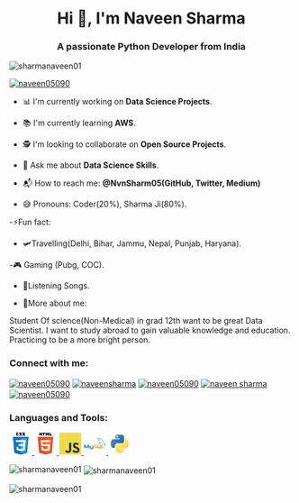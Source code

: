 <h1 align="center">Hi 👋, I'm Naveen Sharma</h1>
<h3 align="center">A passionate Python Developer from India</h3>

<p align="left"> <img src="https://komarev.com/ghpvc/?username=sharmanaveen01&label=Profile%20views&color=0e75b6&style=flat" alt="sharmanaveen01" /> </p>

<p align="left"> <a href="https://twitter.com/naveen05090" target="blank"><img src="https://img.shields.io/twitter/follow/naveen05090?logo=twitter&style=for-the-badge" alt="naveen05090" /></a> </p>

- 📊 I'm currently working on **Data Science Projects**.

- 📚 I'm currently learning **AWS**.

- 🕵 I'm looking to collaborate on **Open Source Projects**.

- 💬 Ask me about **Data Science Skills**.

- 📬 How to reach me: **@NvnSharm05(GitHub, Twitter, Medium)**

- 😅 Pronouns: Coder(20%), Sharma Ji(80%).

-⚡Fun fact:
 - 🛩️Travelling(Delhi, Bihar, Jammu, Nepal, Punjab, Haryana).

 -🎮 Gaming (Pubg, COC).

 - 🎸Listening Songs.

- 🙎More about me:
 
 Student Of science(Non-Medical) in grad 12th want to be great Data Scientist.
 I want to study abroad to gain valuable knowledge and education. Practicing to be a more bright person.

<h3 align="left">Connect with me:</h3>
<p align="left">
<a href="https://twitter.com/@NvnShrm5" target="blank"><img align="center" src="https://raw.githubusercontent.com/rahuldkjain/github-profile-readme-generator/master/src/images/icons/Social/twitter.svg" alt="naveen05090" height="30" width="40" /></a>
<a href="https://www.linkedin.com/in/naveen-sharma-733ba41aa" target="blank"><img align="center" src="https://raw.githubusercontent.com/rahuldkjain/github-profile-readme-generator/master/src/images/icons/Social/linked-in-alt.svg" alt="naveensharma" height="30" width="40" /></a>
<a href="https://instagram.com/its_naveen_sharma.exe" target="blank"><img align="center" src="https://raw.githubusercontent.com/rahuldkjain/github-profile-readme-generator/master/src/images/icons/Social/instagram.svg" alt="naveen05090" height="30" width="40" /></a>
<a href="https://www.youtube.com/c/Naveen Sharma" target="blank"><img align="center" src="https://raw.githubusercontent.com/rahuldkjain/github-profile-readme-generator/master/src/images/icons/Social/youtube.svg" alt="naveen sharma" height="30" width="40" /></a>
<a href="https://www.hackerrank.com/naveen05090" target="blank"><img align="center" src="https://raw.githubusercontent.com/rahuldkjain/github-profile-readme-generator/master/src/images/icons/Social/hackerrank.svg" alt="naveen05090" height="30" width="40" /></a>
</p>

<h3 align="left">Languages and Tools:</h3>
<p align="left">   </a> <a href="https://www.w3schools.com/css/" target="_blank"> <img src="https://raw.githubusercontent.com/devicons/devicon/master/icons/css3/css3-original-wordmark.svg" alt="css3" width="40" height="40"/> </a> <a href="https://www.w3.org/html/" target="_blank"> <img src="https://raw.githubusercontent.com/devicons/devicon/master/icons/html5/html5-original-wordmark.svg" alt="html5" width="40" height="40"/> </a>  <a href="https://developer.mozilla.org/en-US/docs/Web/JavaScript" target="_blank"> <img src="https://raw.githubusercontent.com/devicons/devicon/master/icons/javascript/javascript-original.svg" alt="javascript" width="40" height="40"/> </a> <a href="https://www.mysql.com/" target="_blank"> <img src="https://raw.githubusercontent.com/devicons/devicon/master/icons/mysql/mysql-original-wordmark.svg" alt="mysql" width="40" height="40"/>  </a> <a href="https://www.python.org" target="_blank"> <img src="https://raw.githubusercontent.com/devicons/devicon/master/icons/python/python-original.svg" alt="python" width="40" height="40"/> </a> </p>

<p><img align="left" src="https://github-readme-stats.vercel.app/api/top-langs?username=sharmanaveen01&show_icons=true&locale=en&layout=compact" alt="sharmanaveen01" /></p>

<p>&nbsp;<img align="center" src="https://github-readme-stats.vercel.app/api?username=sharmanaveen01&show_icons=true&locale=en" alt="sharmanaveen01" /></p>

<p><img align="center" src="https://github-readme-streak-stats.herokuapp.com/?user=sharmanaveen01&" alt="sharmanaveen01" /></p>

